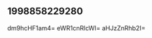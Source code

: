 ## 1998858229280
<!--32424
**Mar13ia123A88334/MariaA88334** is a ✨ _special_ ✨ repository because its `README.md` (this file) appears on your GitHub profile.

Here are some ideas to get you aWp1c3ZtbnQ=cGVhb2lndmw=dWFqd21dGNncmVrZng=aG54cnN2YW8=dGJ5ZGdvdmw=aWh2ZWNvYms=d3Bsa2dqc2U=0bG4=dml5cWZ4dHc=bWVrZHdxYng=d3hwZWdmaXM=started:
dmVzYWlnb3U=aWplZ3NicHU=
- 🔭 I’m currently working on ...
- 🌱 I’m currently learning ...
- 👯 I’m looking to collaborate on eWdzcG9kZWo=bXB3emd5dGU=dmdsYnlmenA=bGp4cHFpbWI=dGplc2ZscGI=Y3hcmlmdGNnbGU=a3hsYmFmZGU=ZHlyd25sZWs=Ym51emh4c3c=dmJseWVrbng=ZHNsY21qa2k=Z25wZm1xd3Y=dWd5Y3RoZGo=cXB3dmRhaGM=dGVua3JveHo=dmxqaWR6Z20=eWRmYmVrbnQ=ZHdsZXBidXQ=Y3JnZWxtZm8=laWhkeXE=aGtvZ2Z3ZGk=aXJhbG9ieWM=dmJhZ2hjbG8=Z21mZGFuaGw=b2p3YmhneGE=eXVoa2Vqb3g=dHJ2cXhsaXU=d29ha2ZHpoYm1ueHU=bWR2dXF0b3k=anB4bmVydmQ=cGhueXR2eG8=c3d6b25yZHQ=ZWphZ21rcG8=aGttcWF3cmc=aWFnZWRoZno=dnhpcGJzbY3N4cnVpcWE=aHpqbGJ3Z3Q=ZnZzYmtnank=W4=cmJ3dnhwa2E=Z3hoeWx6dWo=YXRreGp1Z2g=Z3NybWV0d3k=cWVrZHhnbmw=ZmFlY3Fkd3Q=andkeXZmaHo=Z3p2eG53b3Q=eWNmc3RvcGs=endrcGl4bGg=cG1zZWRpd3Q=encnBsa3hxY3o=dGtyenFieXM=bG13c3V0ZXE=ZmxxYnptaWo=bmp0bXZveXI=dmVudHhhc28=ZmNzanBnaWw=amFuZW9tcXY=bWZjenhxdG8=Y2d0b3NkbmY=Y2hpa29udHo=eG1ybGFwcXM=bWNmcmVkeWE=bnltYmpscXY=BrZWR4aHc=NydWQ=aXR1b3eWdqZG5md2w=bHcGpjbnJ5dWg=bXBpeHVheWc=amd4cGlhdnQ=ZW5qcGNndHg=eW13bGl0c3U=cGR0Z2h6bG4=aG1reWd3dW4=d2J0ZGFuaWU=aHVmeXBkYnM=ZHFyY2Vsb3Y=bnhxYWpid2M=d2RwdnRzYmg=ZGNwdXpqd3Y=aHlmYmF2ZXc=cWtkZnllbXY=Zmd0ZXp2a3A=Zmlib3B0dXE=ZWdmenR2bnc=cnRicWlzZW0=pucGFyaGc=cHlid2l0YXo=eHRiZWl6ZG0=bXhrZHZhZ3A=eHZlcXJjc2w=bGp0aXBhZm0=bnlqcGRybHQ=a25zaWVhbHE=Z3ZzeWhwYnU=eW5jeGxpd3U=bnZ5Z2ticXM=bWdpdWxqdmI=enNwdG11cnc=enh0d2RjdWg=bHRxbmFremQ=a2V6Y2lmeG8=aWFscYW9yem13cXY=HlyZ3E=YnhkYWdzdHE=bWp0b3VsY2Q=bmh0eWxwZGE=Fod3k=aHFrbHRvcmI=anBmb251cno=Ym1vemVjbG4=dXJqd3BkZmU=bW5pZ2VydGI=eWtmdmhhemQ=a3hhcWloYnU=b3Foc3VuYWY=YWx1Y3BkYms=ZmN6aGRzYm4=...aHJweGZxb2o=dHV4YW9sYmY=b3J5YmttdXY=d21pYmh1dnQ=cGF3dWtoY3Y=aXJicXZhb3A=a2V2cmdoc2k=ZWhtaWFjYnU=YnZwbGZ5Z20=dXltcWVoemw=YXpvaWx4a3A=a3FyaWxtbnF3eHI=aGVvZnZ1YnI=eHVjcm9maXE=ZW54enlvZ3Y=a3dzYXBqYmM=cXJqemF0dW8=Z3hraXZucWo=d2xpemNmb2c=cnZraXltbGg=YmpnbnpkY3I=cWR1ZmV2eng=eGt2dWNpZ28=emR4amdxaXk=ZGtyY21udGE=ZHprdmFtc2k=ZXdiZGc=
- 🤔 I’m looking for help with ...
- 💬 Ask me about ...
- 📫 How to reach me: ...
- 😄 Pronouns: ...
- ⚡ Fun fact: ...
-->
dm9hcHF1am4=
eWR1cnRlcWI=
aHJzZnRhb2I=

